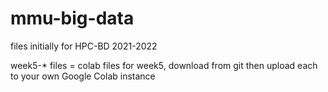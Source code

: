 # mmu-big-data
files initially for HPC-BD 2021-2022

week5-* files = colab files for week5, download from git then upload each to your own Google Colab instance

